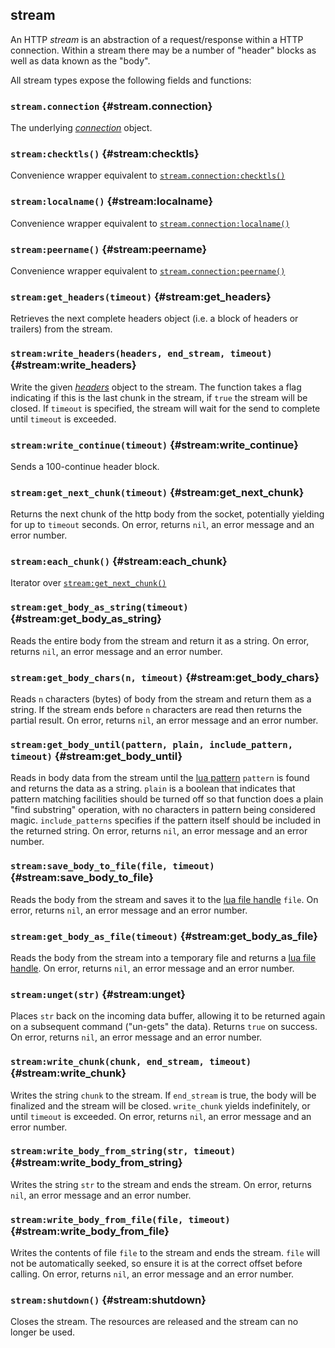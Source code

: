 ## stream

An HTTP *stream* is an abstraction of a request/response within a HTTP connection. Within a stream there may be a number of "header" blocks as well as data known as the "body".

All stream types expose the following fields and functions:

### `stream.connection` <!-- --> {#stream.connection}

The underlying [*connection*](#connection) object.


### `stream:checktls()` <!-- --> {#stream:checktls}

Convenience wrapper equivalent to [`stream.connection:checktls()`](#connection:checktls)


### `stream:localname()` <!-- --> {#stream:localname}

Convenience wrapper equivalent to [`stream.connection:localname()`](#connection:localname)


### `stream:peername()` <!-- --> {#stream:peername}

Convenience wrapper equivalent to [`stream.connection:peername()`](#connection:peername)


### `stream:get_headers(timeout)` <!-- --> {#stream:get_headers}

Retrieves the next complete headers object (i.e. a block of headers or trailers) from the stream.


### `stream:write_headers(headers, end_stream, timeout)` <!-- --> {#stream:write_headers}

Write the given [*headers*](#http.headers) object to the stream. The function takes a flag indicating if this is the last chunk in the stream, if `true` the stream will be closed. If `timeout` is specified, the stream will wait for the send to complete until `timeout` is exceeded.


### `stream:write_continue(timeout)` <!-- --> {#stream:write_continue}

Sends a 100-continue header block.


### `stream:get_next_chunk(timeout)` <!-- --> {#stream:get_next_chunk}

Returns the next chunk of the http body from the socket, potentially yielding for up to `timeout` seconds. On error, returns `nil`, an error message and an error number.


### `stream:each_chunk()` <!-- --> {#stream:each_chunk}

Iterator over [`stream:get_next_chunk()`](#stream:get_next_chunk)


### `stream:get_body_as_string(timeout)` <!-- --> {#stream:get_body_as_string}

Reads the entire body from the stream and return it as a string. On error, returns `nil`, an error message and an error number.


### `stream:get_body_chars(n, timeout)` <!-- --> {#stream:get_body_chars}

Reads `n` characters (bytes) of body from the stream and return them as a string. If the stream ends before `n` characters are read then returns the partial result. On error, returns `nil`, an error message and an error number.


### `stream:get_body_until(pattern, plain, include_pattern, timeout)` <!-- --> {#stream:get_body_until}

Reads in body data from the stream until the [lua pattern](http://www.lua.org/manual/5.3/manual.html#6.4.1) `pattern` is found and returns the data as a string. `plain` is a boolean that indicates that pattern matching facilities should be turned off so that function does a plain "find substring" operation, with no characters in pattern being considered magic. `include_patterns` specifies if the pattern itself should be included in the returned string. On error, returns `nil`, an error message and an error number.


### `stream:save_body_to_file(file, timeout)` <!-- --> {#stream:save_body_to_file}

Reads the body from the stream and saves it to the [lua file handle](http://www.lua.org/manual/5.3/manual.html#6.8) `file`. On error, returns `nil`, an error message and an error number.


### `stream:get_body_as_file(timeout)` <!-- --> {#stream:get_body_as_file}

Reads the body from the stream into a temporary file and returns a [lua file handle](http://www.lua.org/manual/5.3/manual.html#6.8). On error, returns `nil`, an error message and an error number.


### `stream:unget(str)` <!-- --> {#stream:unget}

Places `str` back on the incoming data buffer, allowing it to be returned again on a subsequent command ("un-gets" the data). Returns `true` on success. On error, returns `nil`, an error message and an error number.


### `stream:write_chunk(chunk, end_stream, timeout)` <!-- --> {#stream:write_chunk}

Writes the string `chunk` to the stream. If `end_stream` is true, the body will be finalized and the stream will be closed. `write_chunk` yields indefinitely, or until `timeout` is exceeded. On error, returns `nil`, an error message and an error number.


### `stream:write_body_from_string(str, timeout)` <!-- --> {#stream:write_body_from_string}

Writes the string `str` to the stream and ends the stream. On error, returns `nil`, an error message and an error number.


### `stream:write_body_from_file(file, timeout)` <!-- --> {#stream:write_body_from_file}

Writes the contents of file `file` to the stream and ends the stream. `file` will not be automatically seeked, so ensure it is at the correct offset before calling. On error, returns `nil`, an error message and an error number.


### `stream:shutdown()` <!-- --> {#stream:shutdown}

Closes the stream. The resources are released and the stream can no longer be used.
